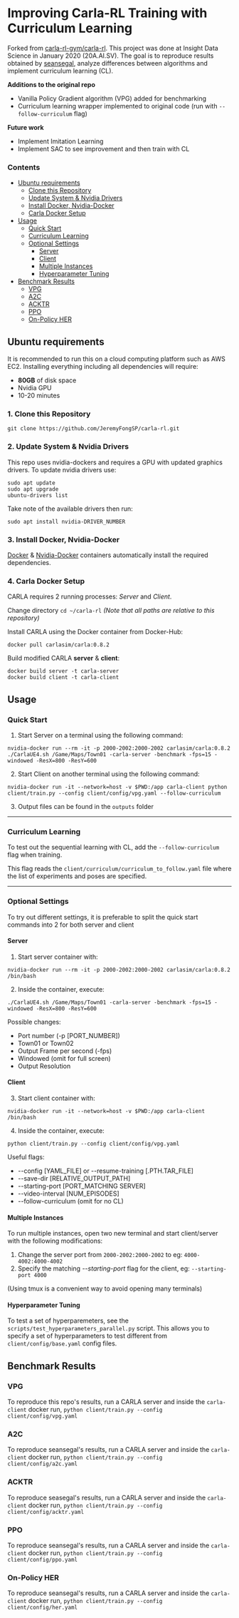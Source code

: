 # Improving Carla-RL Training with Curriculum Learning
Forked from [carla-rl-gym/carla-rl](https://github.com/carla-rl-gym/carla-rl). This project was done at Insight Data Science in January 2020 (20A.AI.SV). The goal is to reproduce results obtained by [seansegal](https://github.com/seansegal), analyze differences between algorithms and implement curriculum learning (CL). 

__Additions to the original repo__
* Vanilla Policy Gradient algorithm (VPG) added for benchmarking
* Curriculum learning wrapper implemented to original code (run with `--follow-curriculum` flag)

__Future work__
* Implement Imitation Learning
* Implement SAC to see improvement and then train with CL

### Contents
- [Ubuntu requirements](#ubuntu-requirements)
  * [Clone this Repository](#clone)
  * [Update System & Nvidia Drivers](#nvidia-drivers)
  * [Install Docker, Nvidia-Docker](#docker-nvidia)
  * [Carla Docker Setup](#docker-setup)
- [Usage](#usage)
  * [Quick Start](#quick-start)
  * [Curriculum Learning](#curriculum-learning)
  * [Optional Settings](#optional-settings)
    + [Server](#server)
    + [Client](#client)
    + [Multiple Instances](#multiple-instances)
    + [Hyperparameter Tuning](#hyperparameter-tuning)
- [Benchmark Results](#benchmark-results)
  * [VPG](#vpg)
  * [A2C](#a2c)
  * [ACKTR](#acktr)
  * [PPO](#ppo)
  * [On-Policy HER](#her)

<a name="ubuntu-requirements"></a>
## Ubuntu requirements
It is recommended to run this on a cloud computing platform such as AWS EC2.
Installing everything including all dependencies will require:
* __80GB__ of disk space
* Nvidia GPU
* 10-20 minutes

<a name="clone"></a>
### 1. Clone this Repository
```
git clone https://github.com/JeremyFongSP/carla-rl.git
```

<a name="nvidia-drivers"></a>
### 2. Update System & Nvidia Drivers
This repo uses nvidia-dockers and requires a GPU with updated graphics drivers.
To update nvidia drivers use:
```
sudo apt update
sudo apt upgrade
ubuntu-drivers list
```
Take note of the available drivers then run:
```
sudo apt install nvidia-DRIVER_NUMBER
```

<a name="docker-nvidia"></a>
### 3. Install Docker, Nvidia-Docker
[Docker](https://docs.docker.com/install/) & [Nvidia-Docker](https://github.com/NVIDIA/nvidia-docker) containers automatically install the required dependencies.

<a name="docker-setup"></a>
### 4. Carla Docker Setup
CARLA requires 2 running processes: *Server* and *Client*.

Change directory `cd ~/carla-rl` *(Note that all paths are relative to this repository)*

Install CARLA using the Docker container from Docker-Hub:
```
docker pull carlasim/carla:0.8.2
```
Build modified CARLA __server__ & __client__:
```
docker build server -t carla-server
docker build client -t carla-client
```

<a name="usage"></a>
## Usage
<a name="quick-start"></a>
### Quick Start
 1. Start Server on a terminal using the following command:
```
nvidia-docker run --rm -it -p 2000-2002:2000-2002 carlasim/carla:0.8.2 ./CarlaUE4.sh /Game/Maps/Town01 -carla-server -benchmark -fps=15 -windowed -ResX=800 -ResY=600
```
 2. Start Client on another terminal using the following command:
```
nvidia-docker run -it --network=host -v $PWD:/app carla-client python client/train.py --config client/config/vpg.yaml --follow-curriculum
```
 3. Output files can be found in the `outputs` folder

---

<a name="curriculum-learning"></a>
### Curriculum Learning
To test out the sequential learning with CL, add the `--follow-curriculum` flag when training.

This flag reads the `client/curriculum/curriculum_to_follow.yaml` file where the list of experiments and poses are specified.

---

<a name="optional-settings"></a>
### Optional Settings
To try out different settings, it is preferable to split the quick start commands into 2 for both server and client

<a name="server"></a>
#### Server
 1. Start server container with:
```
nvidia-docker run --rm -it -p 2000-2002:2000-2002 carlasim/carla:0.8.2 /bin/bash
```
 2. Inside the container, execute:
```
./CarlaUE4.sh /Game/Maps/Town01 -carla-server -benchmark -fps=15 -windowed -ResX=800 -ResY=600
```
Possible changes:
* Port number (-p [PORT_NUMBER])
* Town01 or Town02
* Output Frame per second (-fps)
* Windowed (omit for full screen)
* Output Resolution

<a name="client"></a>
#### Client
 3. Start client container with:
```
nvidia-docker run -it --network=host -v $PWD:/app carla-client /bin/bash
```
 4. Inside the container, execute:
```
python client/train.py --config client/config/vpg.yaml
```
Useful flags:
* --config [YAML_FILE]  or  --resume-training [.PTH.TAR_FILE]
* --save-dir [RELATIVE_OUTPUT_PATH]
* --starting-port [PORT_MATCHING SERVER]
* --video-interval [NUM_EPISODES]
* --follow-curriculum (omit for no CL)

<a name="multiple-instances"></a>
#### Multiple Instances

To run multiple instances, open two new terminal and start client/server with the following modifications:
 1. Change the server port from `2000-2002:2000-2002` to eg: `4000-4002:4000-4002`
 2. Specify the matching *--starting-port* flag for the client, eg: `--starting-port 4000` 

(Using tmux is a convenient way to avoid opening many terminals)

<a name="hyperparameter-tuning"></a>
#### Hyperparameter Tuning
To test a set of hyperparemeters, see the `scripts/test_hyperparameters_parallel.py` script. This allows you to specify a set of hyperparameters to test different from `client/config/base.yaml` config files.

<a name="benchmark-results"></a>
## Benchmark Results

<a name="vpg"></a>
### VPG
To reproduce this repo's results, run a CARLA server and inside the `carla-client` docker run,
`python client/train.py --config client/config/vpg.yaml`

<a name="a2c"></a>
### A2C
To reproduce seansegal's results, run a CARLA server and inside the `carla-client` docker run,
`python client/train.py --config client/config/a2c.yaml`

<a name="acktr"></a>
### ACKTR
To reproduce seasegal's results, run a CARLA server and inside the `carla-client` docker run,
`python client/train.py --config client/config/acktr.yaml`

<a name="ppo"></a>
### PPO
To reproduce seansegal's results, run a CARLA server and inside the `carla-client` docker run,
`python client/train.py --config client/config/ppo.yaml`

<a name="her"></a>
### On-Policy HER
To reproduce seansegal's results, run a CARLA server and inside the `carla-client` docker run,
`python client/train.py --config client/config/her.yaml`
